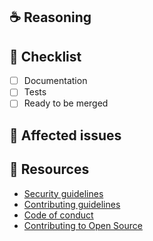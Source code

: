 <!--
Thanks for your interest in the project. Bugs filed and PRs submitted are appreciated!

Please fill out the information below to expedite the review and (hopefully)
merge of your pull request!

**NOTE**:

- It's a good idea to open an issue first to discuss potential changes.
- Please make sure that you are _NOT_ opening a PR to fix a potential security vulnerability. Instead, please follow the [Security guidelines](https://github.com/nextauthjs/.github/blob/main/SECURITY.md) to disclose the issue to us confidentially.

-->

## ☕️ Reasoning

<!-- What changes are being made? What feature/bug is being fixed here? -->

## 🧢 Checklist

- [ ] Documentation
- [ ] Tests
- [ ] Ready to be merged

## 🎫 Affected issues

<!-- 
Please [scout and link issues](https://github.com/nextauthjs/next-auth/issues) that might be solved by this PR. And include text like the following to close them automatically when this is merged:

Fixes: INSERT_ISSUE_LINK_HERE
-->

## 📌 Resources

- [Security guidelines](https://github.com/nextauthjs/.github/blob/main/SECURITY.md)
- [Contributing guidelines](https://github.com/nextauthjs/.github/blob/main/CONTRIBUTING.md)
- [Code of conduct](https://github.com/nextauthjs/.github/blob/main/CODE_OF_CONDUCT.md)
- [Contributing to Open Source](https://kcd.im/pull-request)
